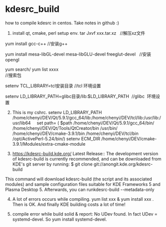 # kdesrc_build
how to compile kdesrc in centos. Take notes in github :)

1) install qt, cmake, perl  setup env. 
tar Jxvf xxx.tar.xz  
//解压xz文件

yum install gcc-c++ 
//安装g++

yum install mesa-libGL-devel mesa-libGLU-devel freeglut-devel   
//安装opengl

yum search/ yum list xxxx  
//搜索包

setenv TCL_LIBRARY=tcl安装目录
//tcl 环境设置

setenv LD_LIBRARY_PATH=glibc目录/lib:$LD_LIBRARY_PATH  
//glibc  环境设置

2) This is my cshrc.
setenv LD_LIBRARY_PATH /home/chenyi/DEV/Qt/5.9.1/gcc_64/lib:/home/chenyi/DEV/tcl/lib:/usr/lib:/usr/lib64    
set path= ( $path /home/chenyi/DEV/Qt/5.9.1/gcc_64/bin/  /home/chenyi/DEV/Qt/Tools/QtCreator/bin /usr/bin/ 
/home/chenyi/DEV/cmake-3.9.1/bin /home/chenyi/DEV/tcl/bin /opt/ActivePerl-5.24/bin/)
setenv ECM_DIR /home/chenyi/DEV/cmake-3.9.1/Modules/extra-cmake-module

3) https://kdesrc-build.kde.org/ 
Latest Release:: The development version of kdesrc-build is currently recommended, and can be downloaded from KDE's git server by running: $ git clone git://anongit.kde.org/kdesrc-build

This command will download kdesrc-build (the script and its associated modules) and sample configuration files suitable for KDE Frameworks 5 and Plasma Desktop 5. Afterwards, you can runkdesrc-build --metadata-only

4) A lot of errors occurs while compiling. yum list xxx & yum install xxx . Then is OK. And finally KDE building costs a lot of time!

5) compile error while build solid & report: No UDev found. In fact UDev = systemd-devel. So yum install systemd-devel.

